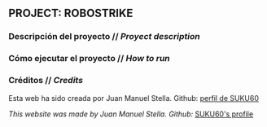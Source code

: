 ## PROJECT: ROBOSTRIKE 

### Descripción del proyecto // _Proyect description_

<!-- puntos realizados:
- Robot creado a base de divs y dándoles estilos con el css
- 
-
 -->



### Cómo ejecutar el proyecto // _How to run_



### Créditos // _Credits_
Esta web ha sido creada por Juan Manuel Stella. 
Github: [perfil de SUKU60](https://github.com/suku60 "SUKU60's profile")

_This website was made by Juan Manuel Stella._
_Github:_ [SUKU60's profile](https://github.com/suku60 "SUKU60's profile")

